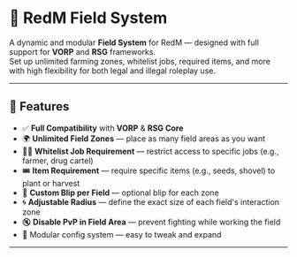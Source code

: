 # 🌾 RedM Field System

A dynamic and modular **Field System** for RedM — designed with full support for **VORP** and **RSG** frameworks.  
Set up unlimited farming zones, whitelist jobs, required items, and more with high flexibility for both legal and illegal roleplay use.

---

## 🚀 Features

- ✅ **Full Compatibility** with **VORP** & **RSG Core**
- 🌍 **Unlimited Field Zones** — place as many field areas as you want
- 👨‍🌾 **Whitelist Job Requirement** — restrict access to specific jobs (e.g., farmer, drug cartel)
- 🎟️ **Item Requirement** — require specific items (e.g., seeds, shovel) to plant or harvest
- 📍 **Custom Blip per Field** — optional blip for each zone
- 🌀 **Adjustable Radius** — define the exact size of each field's interaction zone
- 🔇 **Disable PvP in Field Area** — prevent fighting while working the field
- 🧩 Modular config system — easy to tweak and expand

---
